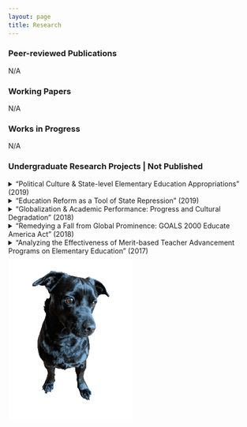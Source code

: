 ```yaml
---
layout: page
title: Research
---
```


<div class="text-left">
  <h3>Peer-reviewed Publications</h3>
  <p>N/A</p>
  
  <h3>Working Papers</h3>
  <p>N/A</p>
  
  <h3>Works in Progress</h3>
  <p>N/A</p>
  
  <h3>Undergraduate Research Projects | Not Published</h3>
  
<details>
  <summary>
    “Political Culture & State-level Elementary Education Appropriations” (2019)
  </summary>
  <p>
    Utilized Elazar’s political culture typology, Heck’s applied political culture framework on higher education appropriations, and Wirt’s study on legislator response to political culture to explore the link between a state legislature’s dominant political culture and elementary education appropriations
  </p>
  </details>

  <details> 
  <summary>
    “Education Reform as a Tool of State Repression” (2019)
  </summary>
  <p>
   Utilized Finkel and Davenport’s characterizations of state repression to conduct a case study on Canada’s use of education reform as a tool of state repression to subjugate the aboriginal population into residential schools via The Indian Act of 1876
  </p>
</details>
 
<details>
  <summary>
   “Globalization & Academic Performance: Progress and Cultural Degradation” (2018)
  </summary>
  <p>
    Utilized OLS regression analysis on the KOF Globalization Index and the Programme for International Student Assessment (PISA) data to explore the link between globalization and academic performance
  </p>
  </details>

<details>
  <summary>
    “Remedying a Fall from Global Prominence: GOALS 2000 Educate America Act”	(2018)
  </summary>
  <p>
    Utilized John Kingdon's Policy Streams Model and Graham Allison's Governmental Politics Model to study the formulation and implementation of the GOALS 2000: Educate America Act
  </p>
  </details>

  <details>
  <summary>
    “Analyzing the Effectiveness of Merit-based Teacher Advancement Programs on Elementary Education”	(2017)
  </summary>
  <p>
    Utilized OLS regression analysis on state-level standardized testing data and government-funded teacher advancement programs to explore the link between merit pay and academic performance
  </p>
  </details>
  
</div>
  <img src="assets/img/orion_my_dog_gif.gif" alt="dog" style="width:50%">

